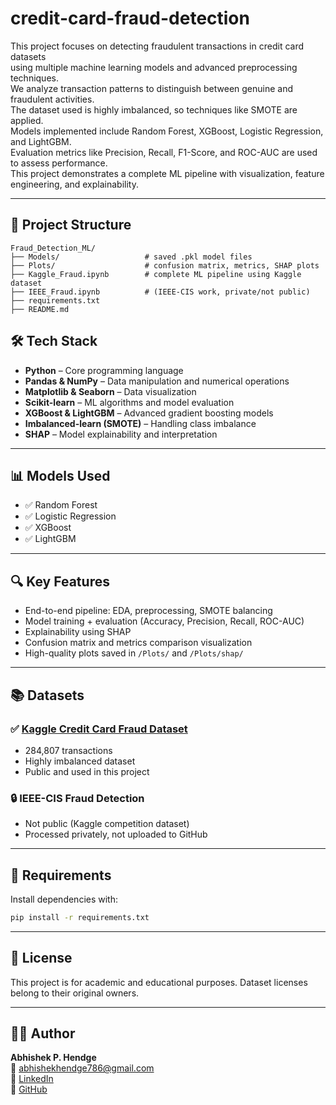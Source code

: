 ﻿# credit-card-fraud-detection

This project focuses on detecting fraudulent transactions in credit card datasets  
using multiple machine learning models and advanced preprocessing techniques.  
We analyze transaction patterns to distinguish between genuine and fraudulent activities.  
The dataset used is highly imbalanced, so techniques like SMOTE are applied.  
Models implemented include Random Forest, XGBoost, Logistic Regression, and LightGBM.  
Evaluation metrics like Precision, Recall, F1-Score, and ROC-AUC are used to assess performance.  
This project demonstrates a complete ML pipeline with visualization, feature engineering, and explainability.


---

## 📁 Project Structure

```
Fraud_Detection_ML/
├── Models/                   # saved .pkl model files
├── Plots/                    # confusion matrix, metrics, SHAP plots
├── Kaggle_Fraud.ipynb        # complete ML pipeline using Kaggle dataset
├── IEEE_Fraud.ipynb          # (IEEE-CIS work, private/not public)
├── requirements.txt
├── README.md
```
## 🛠️ Tech Stack

- **Python** – Core programming language  
- **Pandas & NumPy** – Data manipulation and numerical operations  
- **Matplotlib & Seaborn** – Data visualization  
- **Scikit-learn** – ML algorithms and model evaluation  
- **XGBoost & LightGBM** – Advanced gradient boosting models  
- **Imbalanced-learn (SMOTE)** – Handling class imbalance  
- **SHAP** – Model explainability and interpretation  
---

## 📊 Models Used

- ✅ Random Forest
- ✅ Logistic Regression
- ✅ XGBoost
- ✅ LightGBM

---

## 🔍 Key Features

- End-to-end pipeline: EDA, preprocessing, SMOTE balancing
- Model training + evaluation (Accuracy, Precision, Recall, ROC-AUC)
- Explainability using SHAP
- Confusion matrix and metrics comparison visualization
- High-quality plots saved in `/Plots/` and `/Plots/shap/`

---

## 📚 Datasets

### ✅ [Kaggle Credit Card Fraud Dataset](https://www.kaggle.com/mlg-ulb/creditcardfraud)
- 284,807 transactions
- Highly imbalanced dataset
- Public and used in this project

### 🔒 IEEE-CIS Fraud Detection
- Not public (Kaggle competition dataset)
- Processed privately, not uploaded to GitHub

---

## 💾 Requirements

Install dependencies with:

```bash
pip install -r requirements.txt
```

---

## 📝 License

This project is for academic and educational purposes. Dataset licenses belong to their original owners.

---

## 🙋‍♂️ Author

**Abhishek P. Hendge**  
📧 abhishekhendge786@gmail.com  
🔗 [LinkedIn](https://www.linkedin.com/in/abhishek-hendge)  
🔗 [GitHub](https://github.com/Abhishek4779)
